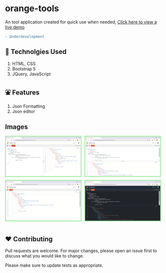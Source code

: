 # orange-tools
An tool application created for quick use when needed, [Click here to view a live demo](https://projectsandprograms.github.io/orange-tools/index.html)

```diff
- Underdevelopment
```

## 🏹 Technolgies Used 
  1. HTML, CSS 
  2. Bootstrap 5
  3. JQuery, JavaScript

## ⛲️ Features 
  1. Json Formatting 
  2. Json editor


## Images

<div style="display: flex;flex-direction: column; grid-gap: 10px;">
   <div style="display: flex; grid-gap: 10px;">
        <img src="screenshots/1.png" alt="screenshots" width="49%" style="border: 2px solid lightgreen"/>
        <img src="screenshots/2.png" alt="screenshots" width="49%" style="border: 2px solid lightgreen"/>
    </div>
     <div style="display: flex; grid-gap: 10px;">
        <img src="screenshots/3.png" alt="screenshots" width="49%" style="border: 2px solid lightgreen"/>
        <img src="screenshots/4.png" alt="screenshots" width="49%" style="border: 2px solid lightgreen"/>
    </div>
</div>
<br>


## ❤️ Contributing

Pull requests are welcome. For major changes, please open an issue first
to discuss what you would like to change.

Please make sure to update tests as appropriate.

